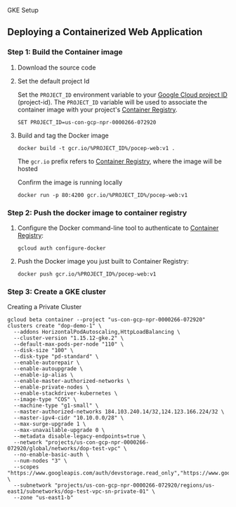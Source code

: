 GKE Setup



## Deploying a Containerized Web Application

### Step 1: Build the Container image

1. Download the source code

2. Set the default project Id

   Set the `PROJECT_ID` environment variable to your [Google Cloud project ID](https://cloud.google.com/resource-manager/docs/creating-managing-projects#identifying_projects) (project-id). The `PROJECT_ID` variable will be used to associate the container image with your project's [Container Registry](https://cloud.google.com/container-registry).

   `SET PROJECT_ID=us-con-gcp-npr-0000266-072920`

3. Build and tag the Docker image 

   `docker build -t gcr.io/%PROJECT_ID%/pocep-web:v1 .`

   The `gcr.io` prefix refers to [Container Registry](https://cloud.google.com/container-registry), where the image will be hosted

   Confirm the image is running locally

   `docker run -p 80:4200 gcr.io/%PROJECT_ID%/pocep-web:v1`

### Step 2: Push the docker image to container registry

1. Configure the Docker command-line tool to authenticate to [Container Registry](https://cloud.google.com/container-registry):

   `gcloud auth configure-docker`

2. Push the Docker image you just built to Container Registry:

   `docker push gcr.io/%PROJECT_ID%/pocep-web:v1`

### Step 3: Create a GKE cluster

Creating a Private Cluster

```
gcloud beta container --project "us-con-gcp-npr-0000266-072920" clusters create "dop-demo-1" \
  --addons HorizontalPodAutoscaling,HttpLoadBalancing \
  --cluster-version "1.15.12-gke.2" \
  --default-max-pods-per-node "110" \
  --disk-size "100" \
  --disk-type "pd-standard" \
  --enable-autorepair \
  --enable-autoupgrade \
  --enable-ip-alias \
  --enable-master-authorized-networks \
  --enable-private-nodes \
  --enable-stackdriver-kubernetes \
  --image-type "COS" \
  --machine-type "g1-small" \
  --master-authorized-networks 184.103.240.14/32,124.123.166.224/32 \
  --master-ipv4-cidr "10.10.0.0/28" \
  --max-surge-upgrade 1 \
  --max-unavailable-upgrade 0 \
  --metadata disable-legacy-endpoints=true \
  --network "projects/us-con-gcp-npr-0000266-072920/global/networks/dop-test-vpc" \
  --no-enable-basic-auth \
  --num-nodes "3" \
  --scopes "https://www.googleapis.com/auth/devstorage.read_only","https://www.googleapis.com/auth/logging.write","https://www.googleapis.com/auth/monitoring","https://www.googleapis.com/auth/servicecontrol","https://www.googleapis.com/auth/service.management.readonly","https://www.googleapis.com/auth/trace.append" \
  --subnetwork "projects/us-con-gcp-npr-0000266-072920/regions/us-east1/subnetworks/dop-test-vpc-sn-private-01" \
  --zone "us-east1-b"
```




